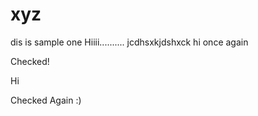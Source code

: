 # xyz

dis is sample one
Hiiii..........
jcdhsxkjdshxck
hi once again

Checked! 

Hi 

Checked Again :)